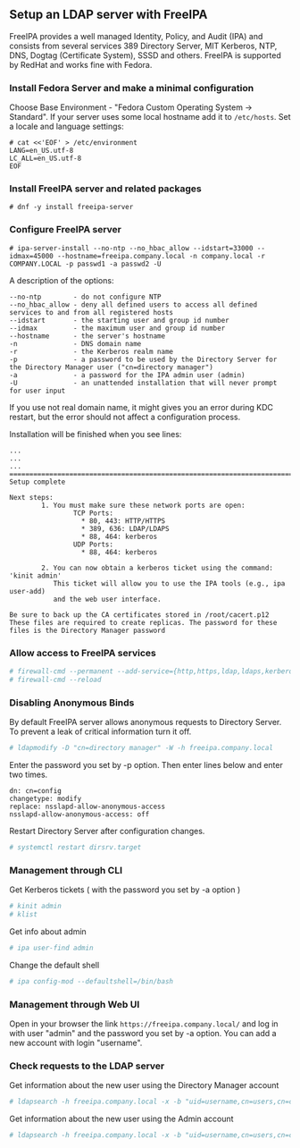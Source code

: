 
## Setup an LDAP server with FreeIPA

FreeIPA provides a well managed Identity, Policy, and Audit (IPA) and consists from several services 389 Directory Server, MIT Kerberos, NTP, DNS, Dogtag (Certificate System), SSSD and others.
FreeIPA is supported by RedHat and works fine with Fedora.

### Install Fedora Server and make a minimal configuration

Choose Base Environment - "Fedora Custom Operating System -> Standard".
If your server uses some local hostname add it to `/etc/hosts`.
Set a locale and language settings:

```console
# cat <<'EOF' > /etc/environment
LANG=en_US.utf-8
LC_ALL=en_US.utf-8
EOF
```

### Install FreeIPA server and related packages

```console
# dnf -y install freeipa-server
```

### Configure FreeIPA server

```console
# ipa-server-install --no-ntp --no_hbac_allow --idstart=33000 --idmax=45000 --hostname=freeipa.company.local -n company.local -r COMPANY.LOCAL -p passwd1 -a passwd2 -U
```

A description of the options:

```text
--no-ntp        - do not configure NTP
--no_hbac_allow - deny all defined users to access all defined services to and from all registered hosts
--idstart       - the starting user and group id number
--idmax         - the maximum user and group id number
--hostname      - the server's hostname
-n              - DNS domain name
-r              - the Kerberos realm name
-p              - a password to be used by the Directory Server for the Directory Manager user ("cn=directory manager")
-a              - a password for the IPA admin user (admin)
-U              - an unattended installation that will never prompt for user input
```

If you use not real domain name, it might gives you an error during KDC restart, but the error should not affect a configuration process.

Installation will be finished when you see lines:
```text
...
...
...
==============================================================================
Setup complete

Next steps:
        1. You must make sure these network ports are open:
                TCP Ports:
                  * 80, 443: HTTP/HTTPS
                  * 389, 636: LDAP/LDAPS
                  * 88, 464: kerberos
                UDP Ports:
                  * 88, 464: kerberos

        2. You can now obtain a kerberos ticket using the command: 'kinit admin'
           This ticket will allow you to use the IPA tools (e.g., ipa user-add)
           and the web user interface.

Be sure to back up the CA certificates stored in /root/cacert.p12
These files are required to create replicas. The password for these
files is the Directory Manager password
```

### Allow access to FreeIPA services

```bash
# firewall-cmd --permanent --add-service={http,https,ldap,ldaps,kerberos,kpasswd}
# firewall-cmd --reload
```

### Disabling Anonymous Binds

By default FreeIPA server allows anonymous requests to Directory Server.
To prevent a leak of critical information turn it off.

```bash
# ldapmodify -D "cn=directory manager" -W -h freeipa.company.local
```

Enter the password you set by -p option.
Then enter lines below and enter two times.

```console
dn: cn=config
changetype: modify
replace: nsslapd-allow-anonymous-access
nsslapd-allow-anonymous-access: off
```

Restart Directory Server after configuration changes.

```bash
# systemctl restart dirsrv.target
```

### Management through CLI

Get Kerberos tickets ( with the password you set by -a option )
```bash
# kinit admin
# klist
```

Get info about admin
```bash
# ipa user-find admin
```

Change the default shell
```bash
# ipa config-mod --defaultshell=/bin/bash
```

### Management through Web UI

Open in your browser the link `https://freeipa.company.local/` and log in with user "admin" and the password you set by -a option.
You can add a new account with login "username".

### Check requests to the LDAP server

Get information about the new user using the Directory Manager account

```bash
# ldapsearch -h freeipa.company.local -x -b "uid=username,cn=users,cn=compat,dc=contactis,dc=local" -D "cn=directory manager" -w passwd1
```

Get information about the new user using the Admin account

```bash
# ldapsearch -h freeipa.company.local -x -b "uid=username,cn=users,cn=compat,dc=contactis,dc=local" -D "uid=admin,cn=users,cn=compat,dc=contactis,dc=local" -w passwd2
```

